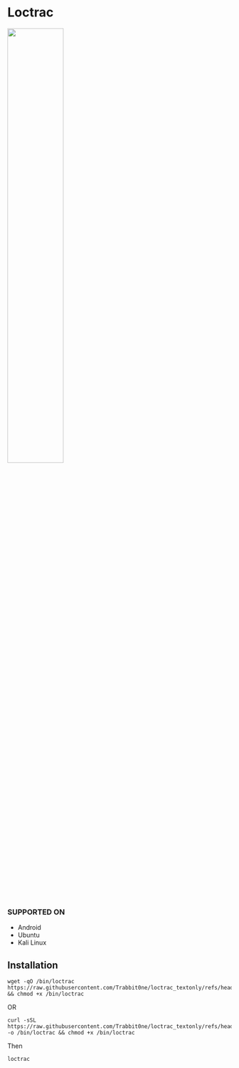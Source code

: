 <h1>Loctrac</h1>

<img src="https://github.com/user-attachments/assets/10f08502-2ff2-4964-87b4-8aa05f46e162" style="width: 50%;">

### SUPPORTED ON
- Android
- Ubuntu
- Kali Linux

## Installation
```
wget -qO /bin/loctrac https://raw.githubusercontent.com/Trabbit0ne/loctrac_textonly/refs/heads/main/main.sh && chmod +x /bin/loctrac
```
OR
```
curl -sSL https://raw.githubusercontent.com/Trabbit0ne/loctrac_textonly/refs/heads/main/main.sh -o /bin/loctrac && chmod +x /bin/loctrac
```
Then
```
loctrac
```
